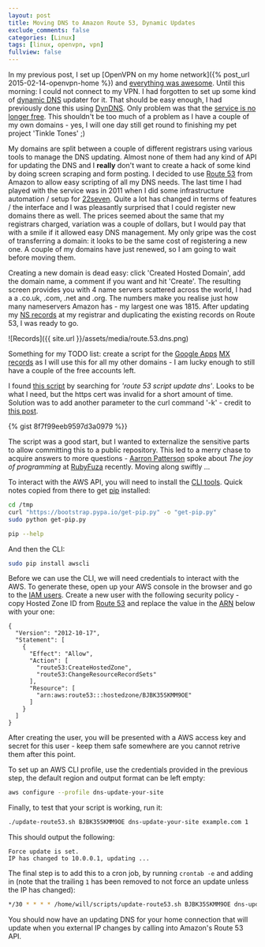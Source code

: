 ```yaml
---
layout: post
title: Moving DNS to Amazon Route 53, Dynamic Updates
exclude_comments: false
categories: [Linux]
tags: [linux, openvpn, vpn]
fullview: false
---
```


In my previous post, I set up [OpenVPN on my home network]({% post_url 2015-02-14-openvpn-home %}) and [everything was awesome](https://www.youtube.com/watch?v=StTqXEQ2l-Y). Until this morning: I could not connect to my VPN. I had forgotten to set up some kind of [dynamic DNS](http://en.wikipedia.org/wiki/Dynamic_DNS0) updater for it. That should be easy enough, I had previously done this using [DynDNS](http://dyn.com/all-dns). Only problem was that the [service is no longer free](http://dyn.com/blog/why-we-decided-to-stop-offering-free-accounts/). This shouldn't be too much of a problem as I have a couple of my own domains - yes, I will one day still get round to finishing my pet project 'Tinkle Tones' ;)

My domains are split between a couple of different registrars using various tools to manage the DNS updating. Almost none of them had any kind of API for updating the DNS and I **really** don't want to create a hack of some kind by doing screen scraping and form posting. I decided to use [Route 53](http://aws.amazon.com/route53/) from Amazon to allow easy scripting of all my DNS needs. The last time I had played with the service was in 2011 when I did some infrastructure automation / setup for [22seven](http://22seven.com). Quite a lot has changed in terms of features / the interface and I was pleasantly surprised that I could register new domains there as well. The prices seemed about the same that my registrars charged, variation was a couple of dollars, but I would pay that with a smile if it allowed easy DNS management. My only gripe was the cost of transferring a domain: it looks to be the same cost of registering a new one. A couple of my domains have just renewed, so I am going to wait before moving them.

Creating a new domain is dead easy: click 'Created Hosted Domain', add the domain name, a comment if you want and hit 'Create'. The resulting screen provides you with 4 name servers scattered across the world, I had a a .co.uk, .com, .net and .org. The numbers make you realise just how many nameservers Amazon has - my largest one was 1815. After updating my [NS records](http://en.wikipedia.org/wiki/List_of_DNS_record_types) at my registrar and duplicating the existing records on Route 53, I was ready to go.

![Records]({{ site.url }}/assets/media/route.53.dns.png)

Something for my TODO list: create a script for the [Google Apps](https://www.google.com/work/apps/business/) [MX records](http://en.wikipedia.org/wiki/MX_record) as I will use this for all my other domains - I am lucky enough to still have a couple of the free accounts left.

I found [this script](http://willwarren.com/2014/07/03/roll-dynamic-dns-service-using-amazon-route53/) by searching for *'route 53 script update dns'*. Looks to be what I need, but the https cert was invalid for a short amount of time. Solution was to add another parameter to the curl command '-k' - credit to [this post](https://scottlinux.com/2012/02/14/curl-ignore-ssl-certificate-warnings/).

{% gist 8f7f99eeb9597d3a0979 %}}

The script was a good start, but I wanted to externalize the sensitive parts to allow committing this to a public repository. This led to a merry chase to acquire answers to more questions - [Aarron Patterson](https://twitter.com/tenderlove) spoke about *The joy of programming* at [RubyFuza](http://www.rubyfuza.org/) recently. Moving along swiftly ...

To interact with the AWS API, you will need to install the [CLI tools](http://docs.aws.amazon.com/cli/latest/userguide/installing.html). Quick notes copied from there to get [pip](https://pypi.python.org/pypi/pip) installed:

~~~bash
cd /tmp
curl "https://bootstrap.pypa.io/get-pip.py" -o "get-pip.py"
sudo python get-pip.py

pip --help
~~~

And then the CLI:

~~~bash
sudo pip install awscli
~~~

Before we can use the CLI, we will need credentials to interact with the AWS. To generate these, open up your AWS console in the browser and go to the [IAM users](https://console.aws.amazon.com/iam/home#users). Create a new user with the following security policy - copy Hosted Zone ID from [Route 53]() and replace the value in the [ARN](http://docs.aws.amazon.com/general/latest/gr/aws-arns-and-namespaces.html) below with your one:

~~~
{
  "Version": "2012-10-17",
  "Statement": [
    {
      "Effect": "Allow",
      "Action": [
        "route53:CreateHostedZone",
        "route53:ChangeResourceRecordSets"
      ],
      "Resource": [
        "arn:aws:route53:::hostedzone/BJBK35SKMM9OE"
      ]
    }
  ]
}
~~~

After creating the user, you will be presented with a AWS access key and secret for this user - keep them safe somewhere are you cannot retrive them after this point.

To set up an AWS CLI profile, use the credentials provided in the previous step, the default region and output format can be left empty:

~~~bash
aws configure --profile dns-update-your-site
~~~

Finally, to test that your script is working, run it:

~~~bash
./update-route53.sh BJBK35SKMM9OE dns-update-your-site example.com 1
~~~

This should output the following:

~~~
Force update is set.
IP has changed to 10.0.0.1, updating ...
~~~

The final step is to add this to a cron job, by running `crontab -e` and adding in (note that the trailing `1` has been removed to not force an update unless the IP has changed):

~~~bash
*/30 * * * * /home/will/scripts/update-route53.sh BJBK35SKMM9OE dns-update-your-site example.com
~~~

You should now have an updating DNS for your home connection that will update when you external IP changes by calling into Amazon's Route 53 API.
